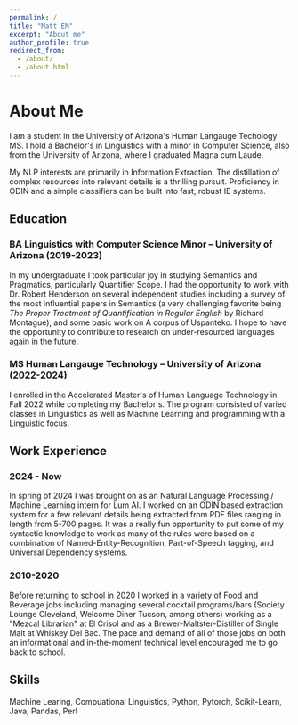 ```yaml
---
permalink: /
title: "Matt EM"
excerpt: "About me"
author_profile: true
redirect_from: 
  - /about/
  - /about.html
---
```


# About Me
I am a student in the University of Arizona's Human Langauge Techology MS. I hold a Bachelor's in Linguistics with a minor in Computer Science, also from the University of Arizona, where I graduated Magna cum Laude. 

My NLP interests are primarily in Information Extraction. The distillation of complex resources into relevant details is a thrilling pursuit. Proficiency in ODIN and a simple classifiers can be built into fast, robust IE systems. 

## Education
### BA Linguistics with Computer Science Minor &ndash; University of Arizona (2019-2023)
In my undergraduate I took particular joy in studying Semantics and Pragmatics, particularly Quantifier Scope. I had the opportunity to work with Dr. Robert Henderson on several independent studies including a survey of the most influential papers in Semantics (a very challenging favorite being *The Proper Treatment of Quantification in Regular English* by Richard Montague), and some basic work on A corpus of Uspanteko. I hope to have the opportunity to contribute to research on under-resourced languages again in the future. 
### MS Human Langauge Technology &ndash; University of Arizona (2022-2024)
I enrolled in the Accelerated Master's of Human Language Technology in Fall 2022 while completing my Bachelor's. The program consisted of varied classes in Linguistics as well as Machine Learning and programming with a Linguistic focus. 

## Work Experience
### 2024 - Now
In spring of 2024 I was brought on as an Natural Language Processing / Machine Learning intern for Lum AI. I worked on an ODIN based extraction system for a few relevant details being extracted from PDF files ranging in length from 5-700 pages. It was a really fun opportunity to put some of my syntactic knowledge to work as many of the rules were based on a combination of Named-Entity-Recognition, Part-of-Speech tagging, and Universal Dependency systems. 

### 2010-2020
Before returning to school in 2020 I worked in a variety of Food and Beverage jobs including managing several cocktail programs/bars (Society Lounge Cleveland, Welcome Diner Tucson, among others) working as a "Mezcal Librarian" at El Crisol and as a Brewer-Maltster-Distiller of Single Malt at Whiskey Del Bac. The pace and demand of all of those jobs on both an informational and in-the-moment technical level encouraged me to go back to school.

## Skills
Machine Learing, Compuational Linguistics, Python, Pytorch, Scikit-Learn, Java, Pandas, Perl

<!-- This is the front page of a website that is powered by the [AcademicPages template](https://github.com/academicpages/academicpages.github.io) and hosted on GitHub pages. [GitHub pages](https://pages.github.com) is a free service in which websites are built and hosted from code and data stored in a GitHub repository, automatically updating when a new commit is made to the respository. This template was forked from [the AcademicPages repository](https://github.com/academicpages/academicpages.github.io), which itself was forked from the [Minimal Mistakes Jekyll Theme](https://mmistakes.github.io/minimal-mistakes/) created by Michael Rose, and then tailored to the components required for the UAZHLT professional website: two HLT projects within a portfolio, the potential for blog posts, and a dynamically-generated CV. You can create your own repository from this template, modify the configuration and markdown files, add your own PDFs and other content, and have your own site for free.

This particular file should hold your professional introduction. It can be edited in `_pages/about.md`. You don't need to save any of the page *content* that was here, since it is recoverable from [the template](https://github.com/uazhlt/professionalGHpages.github.io), should you need it.

What should be on this site
======
Remember that your professional website is intended to document what you did in your internship and in at least one other coding project, in order to share it with a technically savvy audience who might not be familiar with the details of the tools you used or the goals you were pursuing. That audience may include hiring managers, so this is your opportunity to demonstrate the marketable skills you've acquired through the MSHLT program. You want it to present your best professional self! Your website will also be evaluated by a faculty member and form part of your grade for your internship. Although the template repository will hold a stub for all the elements that are required, be sure to compare the site you build to the current evaluation rubric, which is available from the director of your program.

Getting started
======
1. See [README.md](https://github.com/uazhlt/professionalGHpages.github.io/blob/main/README.md) for getting set your repository set up and configured properly to render as a website.
1. Change this file to have the content you need for the *Professional introduction*--or, if you'd prefer to put that information onto a page that is *not* the landing page for your site, simply make it clear from this page where a reader could find that professional introduction. Think of it as a combination of a general-purpose cover letter in a job application and a personal statement for your application to the graduate program. It might briefly introduce your educational and work history, describe what you're currently working on, but also include the issues that motivate you and that you hope to work on in the future. Make sure your introduction meets the requirements outlined in the evaluation rubric.
1. Add information about your internship and at least one other coding project into files (either in Markdown or in HTML format) in the `_portfolio/` folder. You should find two stubs there, one in each format, but you can choose to have each of your portfolio files in whichever format you prefer. Make sure your write-ups meet the requirements outlined in the evaluation rubric.
1. Add the information that you'd like to have on your CV into `_pages/cv.md`. Make sure your CV meets the requirements outlined in the evaluation rubric.

Be sure to complete this information and submit your URL to the faculty evaluator by the deadline each term. The evaluator will prepare a feedback sheet for you to indicate how your site scored relative to the rubric. If there are significant points that need to be improved, you want to ensure you have time to receive that feedback and implement any revisions before the end of the term.

Site-wide configuration
------
The main configuration file for the site is in the base directory in [_config.yml](https://github.com/academicpages/academicpages.github.io/blob/master/_config.yml), which defines the content in the sidebars and other site-wide features. You will need to replace the default values there with ones about yourself and your site's github repository; read this file carefully to make sure you've updated them all. The configuration file for the top menu is in [_data/navigation.yml](https://github.com/academicpages/academicpages.github.io/blob/master/_data/navigation.yml). For example, if you want to add a section for *Talks* back into the site, you can add a navbar item for that (in navigation.yml) to add them back into the header. Make sure there's still a `talks.html` file in the _pages directory, and then add files for individual talks in the _talks directory. You'll follow a similar process to restore other navbar items or create your own.

Create content & metadata
------
For site content, there is one markdown file for each type of content, which are stored in directories like _publications, _talks, _posts, _teaching, or _pages. For this template, only the _posts and _portfolio directories have been kept, but you can see the [original AcademicPages repository](https://github.com/academicpages/academicpages.github.io) for an example, if you'd like to add any of those categories back in.

If you choose to add some of these categories back to your site, you may find a lot of useful utilities to make updates to the site information work more smoothly. For example, each talk is a markdown file in the [_talks directory](https://github.com/academicpages/academicpages.github.io/tree/master/_talks). At the top of each markdown file is structured data in YAML about the talk, which the theme will parse to do lots of cool stuff. The same structured data about a talk is used to generate the list of talks on the [Talks page](https://academicpages.github.io/talks), each [individual page](https://academicpages.github.io/talks/2012-03-01-talk-1) for specific talks, the talks section for the [CV page](https://academicpages.github.io/cv), and the [map of places you've given a talk](https://academicpages.github.io/talkmap.html) (if you run this [python file](https://github.com/academicpages/academicpages.github.io/blob/master/talkmap.py) or [Jupyter notebook](https://github.com/academicpages/academicpages.github.io/blob/master/talkmap.ipynb), which creates the HTML for the map based on the contents of the _talks directory).

**Markdown generator**

The creator of the AcademicPages template has also created [a set of Jupyter notebooks](https://github.com/academicpages/academicpages.github.io/tree/master/markdown_generator
) that converts a CSV containing structured data about talks or presentations into individual markdown files that will be properly formatted for the AcademicPages template. The sample CSVs in that directory are the ones used to create the site at stuartgeiger.com. His usual workflow is to keep a spreadsheet of publications and talks, then run the code in these notebooks to generate the markdown files, then commit and push them to the GitHub repository.

For more info
------
More info about configuring AcademicPages can be found in [the guide](https://academicpages.github.io/markdown/). The [guides for the Minimal Mistakes theme](https://mmistakes.github.io/minimal-mistakes/docs/configuration/) (which this theme was forked from) might also be helpful. -->
